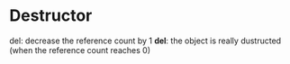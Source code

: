 # Destructor

del: decrease the reference count by 1
__del__: the object is really dustructed (when the reference count reaches 0)
